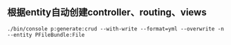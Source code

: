 ## 根据entity自动创建controller、routing、views

```
./bin/console p:generate:crud --with-write --format=yml --overwrite -n --entity PFileBundle:File
```
